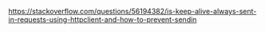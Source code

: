 https://stackoverflow.com/questions/56194382/is-keep-alive-always-sent-in-requests-using-httpclient-and-how-to-prevent-sendin
